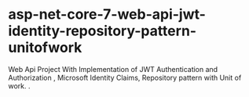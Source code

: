 # asp-net-core-7-web-api-jwt-identity-repository-pattern-unitofwork
Web Api Project With Implementation of JWT Authentication and Authorization , Microsoft Identity Claims, Repository pattern with Unit of work. .

